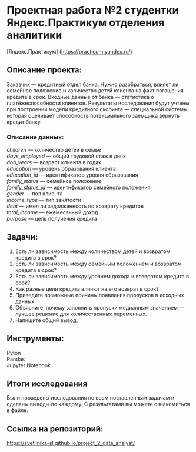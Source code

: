 # **Проектная работа №2 студентки Яндекс.Практикум отделения аналитики**
[Яндекс.Практикум] (https://practicum.yandex.ru/)

## Описание проекта:
Заказчик — кредитный отдел банка. Нужно разобраться, влияет ли семейное положение и количество детей клиента на факт погашения кредита в срок. Входные данные от банка — статистика о платёжеспособности клиентов.
Результаты исследования будут учтены при построении модели кредитного скоринга — специальной системы, которая оценивает способность потенциального заёмщика вернуть кредит банку.
### Описание данных:
*children* — количество детей в семье  
*days_employed* — общий трудовой стаж в днях  
*dob_years* — возраст клиента в годах  
*education* — уровень образования клиента  
*education_id* — идентификатор уровня образования  
*family_status* — семейное положение  
*family_status_id* — идентификатор семейного положения  
*gender* — пол клиента  
*income_type* — тип занятости  
*debt* — имел ли задолженность по возврату кредитов  
*total_income* — ежемесячный доход  
*purpose* — цель получения кредита  

## Задачи:
1. Есть ли зависимость между количеством детей и возвратом кредита в срок?
2. Есть ли зависимость между семейным положением и возвратом кредита в срок?
3. Есть ли зависимость между уровнем дохода и возвратом кредита в срок?
4. Как разные цели кредита влияют на его возврат в срок?
5. Приведите возможные причины появления пропусков в исходных данных.
6. Объясните, почему заполнить пропуски медианным значением — лучшее решение для количественных переменных.
7. Напишите общий вывод.

## Инструменты:
Pyton  
Pandas  
Jupyter Notebook  

## Итоги исследования
Были проведены исследования по всем поставленным задачам и сделаны выводы по каждому. 
С результатами вы можете ознакомиться в файле.

## Ссылка на репозиторий: 
https://svetlinika-sl.github.io/project_2_data_analyst/
